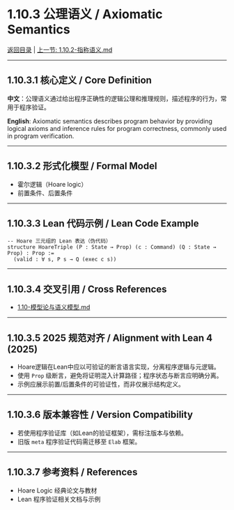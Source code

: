 # 1.10.3 公理语义 / Axiomatic Semantics

[返回目录](../CONTINUOUS_PROGRESS.md) | [上一节: 1.10.2-指称语义.md](1.10.2-指称语义.md)

---

## 1.10.3.1 核心定义 / Core Definition

**中文**：公理语义通过给出程序正确性的逻辑公理和推理规则，描述程序的行为，常用于程序验证。

**English**: Axiomatic semantics describes program behavior by providing logical axioms and inference rules for program correctness, commonly used in program verification.

---

## 1.10.3.2 形式化模型 / Formal Model

- 霍尔逻辑（Hoare logic）
- 前置条件、后置条件

---

## 1.10.3.3 Lean 代码示例 / Lean Code Example

```lean
-- Hoare 三元组的 Lean 表达（伪代码）
structure HoareTriple (P : State → Prop) (c : Command) (Q : State → Prop) : Prop :=
  (valid : ∀ s, P s → Q (exec c s))
```

---

## 1.10.3.4 交叉引用 / Cross References

- [1.10-模型论与语义模型.md](1.10-模型论与语义模型.md)

---

## 1.10.3.5 2025 规范对齐 / Alignment with Lean 4 (2025)

- Hoare逻辑在Lean中应以可验证的断言语言实现，分离程序逻辑与元逻辑。
- 使用 `Prop` 级断言，避免将证明混入计算路径；程序状态与断言应明确分离。
- 示例应展示前置/后置条件的可验证性，而非仅展示结构定义。

---

## 1.10.3.6 版本兼容性 / Version Compatibility

- 若使用程序验证库（如Lean的验证框架），需标注版本与依赖。
- 旧版 `meta` 程序验证代码需迁移至 `Elab` 框架。

---

## 1.10.3.7 参考资料 / References

- Hoare Logic 经典论文与教材
- Lean 程序验证相关文档与示例
